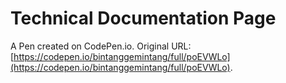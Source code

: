 # Technical Documentation Page

A Pen created on CodePen.io. Original URL: [https://codepen.io/bintanggemintang/full/poEVWLo](https://codepen.io/bintanggemintang/full/poEVWLo).


